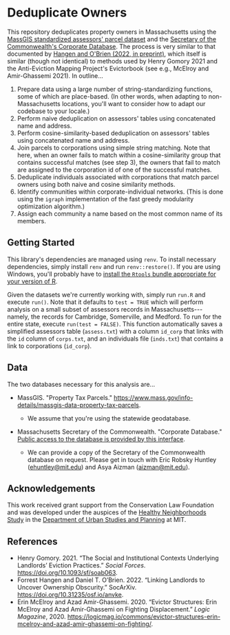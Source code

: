 # Deduplicate Owners

This repository deduplicates property owners in Massachusetts using the [MassGIS standardized assessors' parcel dataset](https://www.mass.gov/info-details/massgis-data-property-tax-parcels) and the [Secretary of the Commonwealth's Corporate Database](https://corp.sec.state.ma.us/corpweb/CorpSearch/CorpSearch.aspx). The process is very  similar to that documented by [Hangen and O'Brien (2022, in preprint)](https://osf.io/preprints/socarxiv/anvke/), which itself is similar (though not identical) to methods used by Henry Gomory 2021 and the Anti-Eviction Mapping Project's Evictorbook (see e.g., McElroy and Amir-Ghassemi 2021). In outline...

1. Prepare data using a large number of string-standardizing functions, some of which are place-based. (In other words, when adapting to non-Massachusetts locations, you'll want to consider how to adapt our codebase to your locale.)
2. Perform naive deduplication on assessors' tables using concatenated name and address.
3. Perform cosine-similarity-based deduplication on assessors' tables using concatenated name and address.
4. Join parcels to corporations using simple string matching. Note that here, when an owner fails to match within a cosine-similarity group that contains successful matches (see step 3), the owners that fail to match are assigned to the corporation id of one of the successful matches.
5. Deduplicate individuals associated with corporations that match parcel owners using both naive and cosine similarity methods.
6. Identify communities within corporate-individual networks. (This is done using the `igraph` implementation of the fast greedy modularity optimization algorithm.)
7. Assign each community a name based on the most common name of its members.

## Getting Started

This library's dependencies are managed using `renv`. To install necessary dependencies, simply install `renv` and run `renv::restore()`. If you are using Windows, you'll probably have to [install the `Rtools` bundle appropriate for your version of R](https://cran.r-project.org/bin/windows/Rtools/).

Given the datasets we're currently working with, simply run `run.R` and execute `run()`. Note that it defaults to `test = TRUE` which will perform analysis on a small subset of assessors records in Massachusetts---namely, the records for Cambridge, Somerville, and Medford. To run for the entire state, execute `run(test = FALSE)`. This function automatically saves a simplified assessors table (`assess.txt`) with a column `id_corp` that links with the `id` column of `corps.txt`, and an individuals file (`inds.txt`) that contains a link to corporations (`id_corp`).

## Data

The two databases necessary for this analysis are...

+ MassGIS. "Property Tax Parcels." https://www.mass.gov/info-details/massgis-data-property-tax-parcels. 

  + We assume that you're using the statewide geodatabase.
  
+ Massachusetts Secretary of the Commonwealth. "Corporate Database." [Public access to the database is provided by this interface](https://corp.sec.state.ma.us/corpweb/CorpSearch/CorpSearch.aspx).

  + We can provide a copy of the Secretary of the Commonwealth database on request. Please get in touch with Eric Robsky Huntley ([ehuntley@mit.edu](mailto:ehuntley@.mit.edu)) and Asya Aizman ([aizman@mit.edu](mailto:aizman@mit.edu)).

## Acknowledgements

This work received grant support from the Conservation Law Foundation and was developed under the auspices of the [Healthy Neighborhoods Study](https://hns.mit.edu/) in the [Department of Urban Studies and Planning](https://dusp.mit.edu/) at MIT.

## References

+ Henry Gomory. 2021. “The Social and Institutional Contexts Underlying Landlords’ Eviction Practices.” _Social Forces_. https://doi.org/10.1093/sf/soab063.
+ Forrest Hangen and Daniel T. O’Brien. 2022. “Linking Landlords to Uncover Ownership Obscurity.” SocArXiv. https://doi.org/10.31235/osf.io/anvke.
+ Erin McElroy and Azad Amir-Ghassemi. 2020. “Evictor Structures: Erin McElroy and Azad Amir-Ghassemi on Fighting Displacement.” _Logic Magazine_, 2020. https://logicmag.io/commons/evictor-structures-erin-mcelroy-and-azad-amir-ghassemi-on-fighting/.
